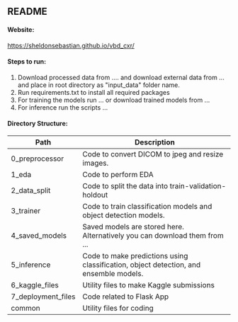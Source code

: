 ## README

#### Website:

https://sheldonsebastian.github.io/vbd_cxr/

#### Steps to run:

1. Download processed data from .... and download external data from ... and place in root directory as "input_data" folder name.
2. Run requirements.txt to install all required packages
3. For training the models run ... or download trained models from ...
4. For inference run the scripts ...
 
#### Directory Structure:

|Path|Description|
|------------|-----------|
|0_preprocessor|Code to convert DICOM to jpeg and resize images.|
|1_eda|Code to perform EDA|
|2_data_split|Code to split the data into train-validation-holdout|
|3_trainer|Code to train classification models and object detection models.|
|4_saved_models|Saved models are stored here. Alternatively you can download them from ...|
|5_inference|Code to make predictions using classification, object detection, and ensemble models.|
|6_kaggle_files|Utility files to make Kaggle submissions|
|7_deployment_files|Code related to Flask App|
|common|Utility files for coding|
